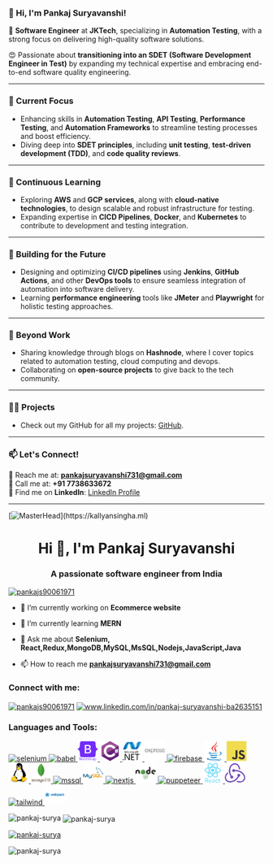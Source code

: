 
### 👋 Hi, I'm Pankaj Suryavanshi!  

💼 **Software Engineer** at **JKTech**, specializing in **Automation Testing**, with a strong focus on delivering high-quality software solutions.  

😍 Passionate about **transitioning into an SDET (Software Development Engineer in Test)** by expanding my technical expertise and embracing end-to-end software quality engineering.  

---

### 🔭 Current Focus  
- Enhancing skills in **Automation Testing**, **API Testing**, **Performance Testing**, and **Automation Frameworks** to streamline testing processes and boost efficiency.  
- Diving deep into **SDET principles**, including **unit testing**, **test-driven development (TDD)**, and **code quality reviews**.  

---

### 🌱 Continuous Learning  
- Exploring **AWS** and **GCP services**, along with **cloud-native technologies**, to design scalable and robust infrastructure for testing.  
- Expanding expertise in **CICD Pipelines**, **Docker**, and **Kubernetes** to contribute to development and testing integration.  

---

### 🤝 Building for the Future  
- Designing and optimizing **CI/CD pipelines** using **Jenkins**, **GitHub Actions**, and other **DevOps tools** to ensure seamless integration of automation into software delivery.  
- Learning **performance engineering** tools like **JMeter** and **Playwright** for holistic testing approaches.  

---

### 🌟 Beyond Work  
- Sharing knowledge through blogs on **Hashnode**, where I cover topics related to automation testing, cloud computing and devops.  
- Collaborating on **open-source projects** to give back to the tech community.  

---

### 👨‍💻 Projects  
- Check out my GitHub for all my projects: [GitHub](https://github.com/your-github-profile).  

---

### 📫 Let's Connect!  
📧 Reach me at: **pankajsuryavanshi731@gmail.com**  
📱 Call me at: **+91 7738633672**  
💼 Find me on **LinkedIn**: [LinkedIn Profile](linkedin.com/in/pankaj-suryavanshi/)  

---


[![MasterHead](https://drive.google.com/uc?export=view&id=15iJlpt0xD4jRqR7Y7jz0kRNH64Z5Jxx_)](https://kallyansingha.ml)
<h1 align="center">Hi 👋, I'm Pankaj Suryavanshi</h1>
<h3 align="center">A passionate software engineer from India</h3>


<p align="left"> <a href="https://twitter.com/pankajs90061971" target="blank"><img src="https://img.shields.io/twitter/follow/pankajs90061971?logo=twitter&style=for-the-badge" alt="pankajs90061971" /></a> </p>

- 🔭 I’m currently working on **Ecommerce website**

- 🌱 I’m currently learning **MERN**

- 💬 Ask me about **Selenium, React,Redux,MongoDB,MySQL,MsSQL,Nodejs,JavaScript,Java**

- 📫 How to reach me **pankajsuryavanshi731@gmail.com**

<h3 align="left">Connect with me:</h3>
<p align="left">
<a href="https://twitter.com/pankajs90061971" target="blank"><img align="center" src="https://raw.githubusercontent.com/rahuldkjain/github-profile-readme-generator/master/src/images/icons/Social/twitter.svg" alt="pankajs90061971" height="30" width="40" /></a>
<a href="https://linkedin.com/in/www.linkedin.com/in/pankaj-suryavanshi-ba2635151" target="blank"><img align="center" src="https://raw.githubusercontent.com/rahuldkjain/github-profile-readme-generator/master/src/images/icons/Social/linked-in-alt.svg" alt="www.linkedin.com/in/pankaj-suryavanshi-ba2635151" height="30" width="40" /></a>
</p>

<h3 align="left">Languages and Tools:</h3>
<p align="left"> <a href="https://babeljs.io/" target="_blank" rel="noreferrer"><img src="https://raw.githubusercontent.com/detain/svg-logos/780f25886640cef088af994181646db2f6b1a3f8/svg/selenium-logo.svg" alt="selenium" width="40" height="40"/> </a> <a href="https://tailwindcss.com/" target="_blank" rel="noreferrer"> <img src="https://www.vectorlogo.zone/logos/babeljs/babeljs-icon.svg" alt="babel" width="40" height="40"/> </a> <a href="https://getbootstrap.com" target="_blank" rel="noreferrer"> <img src="https://raw.githubusercontent.com/devicons/devicon/master/icons/bootstrap/bootstrap-plain-wordmark.svg" alt="bootstrap" width="40" height="40"/> </a> <a href="https://www.w3schools.com/cs/" target="_blank" rel="noreferrer"> <img src="https://raw.githubusercontent.com/devicons/devicon/master/icons/csharp/csharp-original.svg" alt="csharp" width="40" height="40"/> </a> <a href="https://dotnet.microsoft.com/" target="_blank" rel="noreferrer"> <img src="https://raw.githubusercontent.com/devicons/devicon/master/icons/dot-net/dot-net-original-wordmark.svg" alt="dotnet" width="40" height="40"/> </a> <a href="https://expressjs.com" target="_blank" rel="noreferrer"> <img src="https://raw.githubusercontent.com/devicons/devicon/master/icons/express/express-original-wordmark.svg" alt="express" width="40" height="40"/> </a> <a href="https://firebase.google.com/" target="_blank" rel="noreferrer"> <img src="https://www.vectorlogo.zone/logos/firebase/firebase-icon.svg" alt="firebase" width="40" height="40"/> </a> <a href="https://www.java.com" target="_blank" rel="noreferrer"> <img src="https://raw.githubusercontent.com/devicons/devicon/master/icons/java/java-original.svg" alt="java" width="40" height="40"/> </a> <a href="https://developer.mozilla.org/en-US/docs/Web/JavaScript" target="_blank" rel="noreferrer"> <img src="https://raw.githubusercontent.com/devicons/devicon/master/icons/javascript/javascript-original.svg" alt="javascript" width="40" height="40"/> </a> <a href="https://www.linux.org/" target="_blank" rel="noreferrer"> <img src="https://raw.githubusercontent.com/devicons/devicon/master/icons/linux/linux-original.svg" alt="linux" width="40" height="40"/> </a> <a href="https://www.mongodb.com/" target="_blank" rel="noreferrer"> <img src="https://raw.githubusercontent.com/devicons/devicon/master/icons/mongodb/mongodb-original-wordmark.svg" alt="mongodb" width="40" height="40"/> </a> <a href="https://www.microsoft.com/en-us/sql-server" target="_blank" rel="noreferrer"> <img src="https://www.svgrepo.com/show/303229/microsoft-sql-server-logo.svg" alt="mssql" width="40" height="40"/> </a> <a href="https://www.mysql.com/" target="_blank" rel="noreferrer"> <img src="https://raw.githubusercontent.com/devicons/devicon/master/icons/mysql/mysql-original-wordmark.svg" alt="mysql" width="40" height="40"/> </a> <a href="https://nextjs.org/" target="_blank" rel="noreferrer"> <img src="https://cdn.worldvectorlogo.com/logos/nextjs-2.svg" alt="nextjs" width="40" height="40"/> </a> <a href="https://nodejs.org" target="_blank" rel="noreferrer"> <img src="https://raw.githubusercontent.com/devicons/devicon/master/icons/nodejs/nodejs-original-wordmark.svg" alt="nodejs" width="40" height="40"/> </a> <a href="https://github.com/puppeteer/puppeteer" target="_blank" rel="noreferrer"> <img src="https://www.vectorlogo.zone/logos/pptrdev/pptrdev-official.svg" alt="puppeteer" width="40" height="40"/> </a> <a href="https://reactjs.org/" target="_blank" rel="noreferrer"> <img src="https://raw.githubusercontent.com/devicons/devicon/master/icons/react/react-original-wordmark.svg" alt="react" width="40" height="40"/> </a> <a href="https://redux.js.org" target="_blank" rel="noreferrer"> <img src="https://raw.githubusercontent.com/devicons/devicon/master/icons/redux/redux-original.svg" alt="redux" width="40" height="40"/> </a> <a href="https://www.selenium.dev" target="_blank" rel="noreferrer">  <img src="https://www.vectorlogo.zone/logos/tailwindcss/tailwindcss-icon.svg" alt="tailwind" width="40" height="40"/> </a> <a href="https://webpack.js.org" target="_blank" rel="noreferrer"> <img src="https://raw.githubusercontent.com/devicons/devicon/d00d0969292a6569d45b06d3f350f463a0107b0d/icons/webpack/webpack-original-wordmark.svg" alt="webpack" width="40" height="40"/> </a> </p>

<p><img align="left" src="https://github-readme-stats.vercel.app/api/top-langs?username=pankaj-surya&show_icons=true&locale=en&layout=compact" alt="pankaj-surya" /></p>

<p>&nbsp;<img align="center" src="https://github-readme-stats.vercel.app/api?username=pankaj-surya&show_icons=true&locale=en" alt="pankaj-surya" /></p>
<p align="left"> <a href="https://github.com/ryo-ma/github-profile-trophy"><img src="https://github-profile-trophy.vercel.app/?username=pankaj-surya" alt="pankaj-surya" /></a> </p>
<p><img align="center" src="https://github-readme-streak-stats.herokuapp.com/?user=pankaj-surya&" alt="pankaj-surya" /></p>

